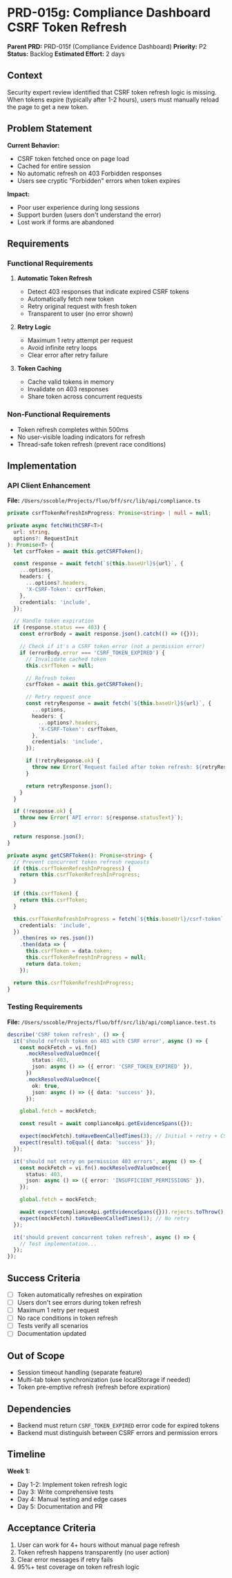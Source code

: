 # PRD-015g: Compliance Dashboard CSRF Token Refresh

**Parent PRD:** PRD-015f (Compliance Evidence Dashboard)
**Priority:** P2
**Status:** Backlog
**Estimated Effort:** 2 days

## Context

Security expert review identified that CSRF token refresh logic is missing. When tokens expire (typically after 1-2 hours), users must manually reload the page to get a new token.

## Problem Statement

**Current Behavior:**
- CSRF token fetched once on page load
- Cached for entire session
- No automatic refresh on 403 Forbidden responses
- Users see cryptic "Forbidden" errors when token expires

**Impact:**
- Poor user experience during long sessions
- Support burden (users don't understand the error)
- Lost work if forms are abandoned

## Requirements

### Functional Requirements

1. **Automatic Token Refresh**
   - Detect 403 responses that indicate expired CSRF tokens
   - Automatically fetch new token
   - Retry original request with fresh token
   - Transparent to user (no error shown)

2. **Retry Logic**
   - Maximum 1 retry attempt per request
   - Avoid infinite retry loops
   - Clear error after retry failure

3. **Token Caching**
   - Cache valid tokens in memory
   - Invalidate on 403 responses
   - Share token across concurrent requests

### Non-Functional Requirements

- Token refresh completes within 500ms
- No user-visible loading indicators for refresh
- Thread-safe token refresh (prevent race conditions)

## Implementation

### API Client Enhancement

**File:** `/Users/sscoble/Projects/fluo/bff/src/lib/api/compliance.ts`

```typescript
private csrfTokenRefreshInProgress: Promise<string> | null = null;

private async fetchWithCSRF<T>(
  url: string,
  options?: RequestInit
): Promise<T> {
  let csrfToken = await this.getCSRFToken();

  const response = await fetch(`${this.baseUrl}${url}`, {
    ...options,
    headers: {
      ...options?.headers,
      'X-CSRF-Token': csrfToken,
    },
    credentials: 'include',
  });

  // Handle token expiration
  if (response.status === 403) {
    const errorBody = await response.json().catch(() => ({}));

    // Check if it's a CSRF token error (not a permission error)
    if (errorBody.error === 'CSRF_TOKEN_EXPIRED') {
      // Invalidate cached token
      this.csrfToken = null;

      // Refresh token
      csrfToken = await this.getCSRFToken();

      // Retry request once
      const retryResponse = await fetch(`${this.baseUrl}${url}`, {
        ...options,
        headers: {
          ...options?.headers,
          'X-CSRF-Token': csrfToken,
        },
        credentials: 'include',
      });

      if (!retryResponse.ok) {
        throw new Error(`Request failed after token refresh: ${retryResponse.statusText}`);
      }

      return retryResponse.json();
    }
  }

  if (!response.ok) {
    throw new Error(`API error: ${response.statusText}`);
  }

  return response.json();
}

private async getCSRFToken(): Promise<string> {
  // Prevent concurrent token refresh requests
  if (this.csrfTokenRefreshInProgress) {
    return this.csrfTokenRefreshInProgress;
  }

  if (this.csrfToken) {
    return this.csrfToken;
  }

  this.csrfTokenRefreshInProgress = fetch(`${this.baseUrl}/csrf-token`, {
    credentials: 'include',
  })
    .then(res => res.json())
    .then(data => {
      this.csrfToken = data.token;
      this.csrfTokenRefreshInProgress = null;
      return data.token;
    });

  return this.csrfTokenRefreshInProgress;
}
```

### Testing Requirements

**File:** `/Users/sscoble/Projects/fluo/bff/src/lib/api/compliance.test.ts`

```typescript
describe('CSRF token refresh', () => {
  it('should refresh token on 403 with CSRF error', async () => {
    const mockFetch = vi.fn()
      .mockResolvedValueOnce({
        status: 403,
        json: async () => ({ error: 'CSRF_TOKEN_EXPIRED' }),
      })
      .mockResolvedValueOnce({
        ok: true,
        json: async () => ({ data: 'success' }),
      });

    global.fetch = mockFetch;

    const result = await complianceApi.getEvidenceSpans({});

    expect(mockFetch).toHaveBeenCalledTimes(3); // Initial + retry + CSRF fetch
    expect(result).toEqual({ data: 'success' });
  });

  it('should not retry on permission 403 errors', async () => {
    const mockFetch = vi.fn().mockResolvedValueOnce({
      status: 403,
      json: async () => ({ error: 'INSUFFICIENT_PERMISSIONS' }),
    });

    global.fetch = mockFetch;

    await expect(complianceApi.getEvidenceSpans({})).rejects.toThrow();
    expect(mockFetch).toHaveBeenCalledTimes(1); // No retry
  });

  it('should prevent concurrent token refresh', async () => {
    // Test implementation...
  });
});
```

## Success Criteria

- [ ] Token automatically refreshes on expiration
- [ ] Users don't see errors during token refresh
- [ ] Maximum 1 retry per request
- [ ] No race conditions in token refresh
- [ ] Tests verify all scenarios
- [ ] Documentation updated

## Out of Scope

- Session timeout handling (separate feature)
- Multi-tab token synchronization (use localStorage if needed)
- Token pre-emptive refresh (refresh before expiration)

## Dependencies

- Backend must return `CSRF_TOKEN_EXPIRED` error code for expired tokens
- Backend must distinguish between CSRF errors and permission errors

## Timeline

**Week 1:**
- Day 1-2: Implement token refresh logic
- Day 3: Write comprehensive tests
- Day 4: Manual testing and edge cases
- Day 5: Documentation and PR

## Acceptance Criteria

1. User can work for 4+ hours without manual page refresh
2. Token refresh happens transparently (no user action)
3. Clear error messages if retry fails
4. 95%+ test coverage on token refresh logic
